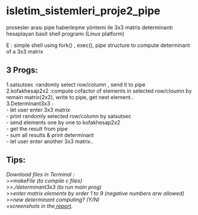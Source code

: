 # isletim_sistemleri_proje2_pipe
prosesler arası pipe haberleşme yöntemi ile 3x3 matris determinantı hesaplayan basit shell programı (Linux platform)

E : simple shell using fork() , exec(), pipe structure to compute determinant of a 3x3 matrix
<h2>3 Progs:</h2>
1.satsutsec :randomly select row/column , send it to pipe</br>
2.kofakhesap2x2 :compute cofactor of elements in selected row/cloumn by remain matrix(2x2), write to pipe, get next element..</br>
3.Determinant3x3 : </br>- let user enter 3x3 matrix</br>- print randomly selected row/column by satsutsec</br>- send elements one by one to kofakhesap2x2</br>- get the result from pipe</br>- sum all results & print determinant</br>- let user enter another 3x3 matrix..
</br>

<h2>Tips:</h2>
<i>Download files</i>
<i>in Terminal : </br>
  >>makeFile (to compile c files) </br>
  >>./determinant3x3 (to run main prog) </br>
  >>enter matrix elements by order 1 to 9 (negative numbers arw allowed) </br>
  >>new determinant computing? (Y/N) </br>
  +screenshots in the<a href= "https://github.com/AlaaMarawi/isletim_sistemleri_proje2_pipe/blob/master/Rapor.pdf"> report</a>.
</i>
</br>


